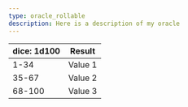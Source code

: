 ```yaml
---
type: oracle_rollable
description: Here is a description of my oracle
---
```


| dice: 1d100 | Result  |
| ----------- | ------- |
| 1-34        | Value 1 |
| 35-67       | Value 2 |
| 68-100      | Value 3 |
